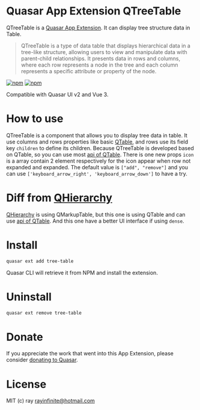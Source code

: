 # Quasar App Extension QTreeTable

QTreeTable is a [Quasar App Extension](https://quasar.dev/app-extensions/introduction). It can display tree structure data in Table. 

> QTreeTable is a type of data table that displays hierarchical data in a tree-like structure, allowing users to view and manipulate data with parent-child relationships. It presents data in rows and columns, where each row represents a node in the tree and each column represents a specific attribute or property of the node.

[![npm](https://img.shields.io/npm/v/quasar-app-extension-tree-table.svg?label=quasar-app-extension-tree-table)](https://www.npmjs.com/package/quasar-app-extension-tree-table)
[![npm](https://img.shields.io/npm/dt/quasar-app-extension-tree-table.svg)](https://www.npmjs.com/package/quasar-app-extension-tree-table)

Compatible with Quasar UI v2 and Vue 3.

# How to use
QTreeTable is a component that allows you to display tree data in table. It use columns and rows properties like basic [QTable](https://quasar.dev/vue-components/table#defining-the-columns), and rows use its field key `children` to define its children. 
Because QTreeTable is developed based on QTable, so you can use most [api of QTable](https://quasar.dev/vue-components/table#qtable-api).
There is one new props `icon` is a array contain 2 element respectively for the icon appear when row not expanded and expanded. The default value is `["add", "remove"]` and you can use `['keyboard_arrow_right', 'keyboard_arrow_down']` to have a try. 

# Diff from [QHierarchy](https://github.com/pratik227/quasar-qhierarchy)
[QHierarchy](https://github.com/pratik227/quasar-qhierarchy) is using QMarkupTable, but this one is using QTable and can use [api of QTable](https://quasar.dev/vue-components/table#qtable-api). And this one have a better UI interface if using `dense`. 

# Install
```bash
quasar ext add tree-table
```
Quasar CLI will retrieve it from NPM and install the extension.

# Uninstall
```bash
quasar ext remove tree-table
```

# Donate
If you appreciate the work that went into this App Extension, please consider [donating to Quasar](https://donate.quasar.dev).

# License
MIT (c) ray <rayinfinite@hotmail.com>
